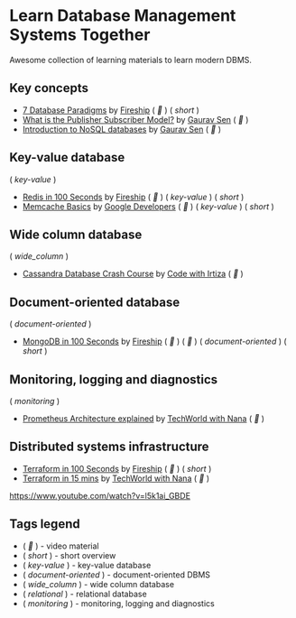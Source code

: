 # Learn Database Management Systems Together

Awesome collection of learning materials to learn modern DBMS.

<!-- - []() by []() ( _:movie_camera:_ ) -->

## Key concepts

- [7 Database Paradigms](https://www.youtube.com/watch?v=W2Z7fbCLSTw) by [Fireship](https://www.youtube.com/c/Fireship) ( _:movie_camera:_ ) ( _short_ )
- [What is the Publisher Subscriber Model?](https://www.youtube.com/watch?v=FMhbR_kQeHw) by [Gaurav Sen](https://www.youtube.com/c/GauravSensei/videos) ( _:movie_camera:_ )
- [Introduction to NoSQL databases](https://www.youtube.com/watch?v=xQnIN9bW0og) by [Gaurav Sen](https://www.youtube.com/c/GauravSensei/videos) ( _:movie_camera:_ )

## Key-value database

( _key-value_ )

- [Redis in 100 Seconds](https://www.youtube.com/watch?v=G1rOthIU-uo) by [Fireship](https://www.youtube.com/c/Fireship) ( _:movie_camera:_ ) ( _key-value_ ) ( _short_ )
- [Memcache Basics](https://www.youtube.com/watch?v=TGl81wr8lz8) by [Google Developers](https://www.youtube.com/googlecode) ( _:movie_camera:_ ) ( _key-value_ ) ( _short_ )

## Wide column database

( _wide_column_ )

- [Cassandra Database Crash Course](https://www.youtube.com/watch?v=KZsVSfQVU4I) by [Code with Irtiza](https://www.youtube.com/channel/UCDankIVMXJEkhtjv5yLSN4g/videos) ( _:movie_camera:_ )

## Document-oriented database

( _document-oriented_ )

- [MongoDB in 100 Seconds](https://www.youtube.com/watch?v=-bt_y4Loofg) by [Fireship](https://www.youtube.com/c/Fireship) ( _:movie_camera:_ ) ( _:movie_camera:_ ) ( _document-oriented_ ) ( _short_ )

## Monitoring, logging and diagnostics

( _monitoring_ )

- [Prometheus Architecture explained](https://www.youtube.com/watch?v=mLPg49b33sA) by [TechWorld with Nana](https://www.youtube.com/c/TechWorldwithNana/videos) ( _:movie_camera:_ )

## Distributed systems infrastructure

- [Terraform in 100 Seconds](https://www.youtube.com/watch?v=tomUWcQ0P3k) by [Fireship](https://www.youtube.com/c/Fireship) ( _:movie_camera:_ ) ( _short_ )
- [Terraform in 15 mins](https://www.youtube.com/watch?v=l5k1ai_GBDE) by [TechWorld with Nana](https://www.youtube.com/c/TechWorldwithNana/videos) ( _:movie_camera:_ )

https://www.youtube.com/watch?v=l5k1ai_GBDE

## Tags legend

- ( _:movie_camera:_ ) - video material
- ( _short_ ) - short overview
- ( _key-value_ ) - key-value database
- ( _document-oriented_ ) - document-oriented DBMS
- ( _wide_column_ ) - wide column database
- ( _relational_ ) - relational database
- ( _monitoring_ ) - monitoring, logging and diagnostics
